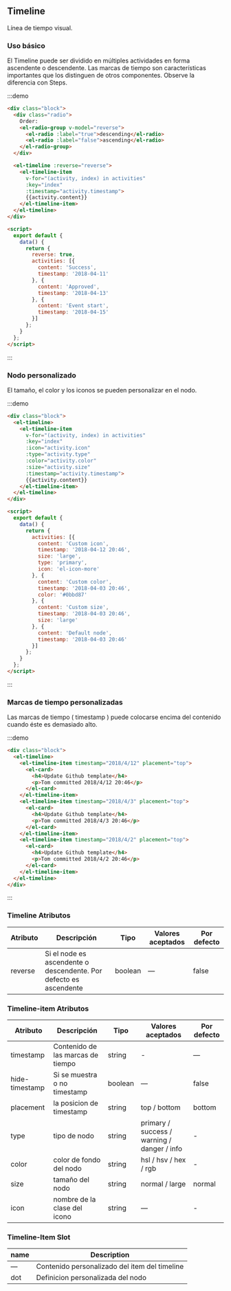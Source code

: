 ## Timeline

Línea de tiempo visual.

### Uso básico

El Timeline puede ser dividido en múltiples actividades en forma ascendente o descendente. Las marcas de tiempo son características importantes que los distinguen de otros componentes. Observe la diferencia con Steps.

:::demo
```html
<div class="block">
  <div class="radio">
    Order: 
    <el-radio-group v-model="reverse">
      <el-radio :label="true">descending</el-radio>
      <el-radio :label="false">ascending</el-radio>
    </el-radio-group>
  </div>

  <el-timeline :reverse="reverse">
    <el-timeline-item
      v-for="(activity, index) in activities"
      :key="index"
      :timestamp="activity.timestamp">
      {{activity.content}}
    </el-timeline-item>
  </el-timeline>
</div>

<script>
  export default {
    data() {
      return {
        reverse: true,
        activities: [{
          content: 'Success',
          timestamp: '2018-04-11'
        }, {
          content: 'Approved',
          timestamp: '2018-04-13'
        }, {
          content: 'Event start',
          timestamp: '2018-04-15'
        }]
      };
    }
  };
</script>
```
:::

### Nodo personalizado

El tamaño, el color y los iconos se pueden personalizar en el nodo.

:::demo
```html
<div class="block">
  <el-timeline>
    <el-timeline-item
      v-for="(activity, index) in activities"
      :key="index"
      :icon="activity.icon"
      :type="activity.type"
      :color="activity.color"
      :size="activity.size"
      :timestamp="activity.timestamp">
      {{activity.content}}
    </el-timeline-item>
  </el-timeline>
</div>

<script>
  export default {
    data() {
      return {
        activities: [{
          content: 'Custom icon',
          timestamp: '2018-04-12 20:46',
          size: 'large',
          type: 'primary',
          icon: 'el-icon-more'
        }, {
          content: 'Custom color',
          timestamp: '2018-04-03 20:46',
          color: '#0bbd87'
        }, {
          content: 'Custom size',
          timestamp: '2018-04-03 20:46',
          size: 'large'
        }, {
          content: 'Default node',
          timestamp: '2018-04-03 20:46'
        }]
      };
    }
  };
</script>
```
:::

### Marcas de tiempo personalizadas

Las marcas de tiempo ( timestamp )  puede colocarse encima del contenido cuando éste es demasiado alto.

:::demo
```html
<div class="block">
  <el-timeline>
    <el-timeline-item timestamp="2018/4/12" placement="top">
      <el-card>
        <h4>Update Github template</h4>
        <p>Tom committed 2018/4/12 20:46</p>
      </el-card>
    </el-timeline-item>
    <el-timeline-item timestamp="2018/4/3" placement="top">
      <el-card>
        <h4>Update Github template</h4>
        <p>Tom committed 2018/4/3 20:46</p>
      </el-card>
    </el-timeline-item>
    <el-timeline-item timestamp="2018/4/2" placement="top">
      <el-card>
        <h4>Update Github template</h4>
        <p>Tom committed 2018/4/2 20:46</p>
      </el-card>
    </el-timeline-item>
  </el-timeline>
</div>
```
:::

### Timeline Atributos
| Atributo | Descripción | Tipo    | Valores aceptados | Por defecto |
|---------- |-------- |---------- |-------------  |-------- |
| reverse | Si el node es ascendente o descendente. Por defecto es ascendente | boolean | — | false |

### Timeline-item Atributos
| Atributo    | Descripción | Tipo    | Valores aceptados | Por defecto |
|---------- |-------- |---------- |-------------  |-------- |
| timestamp     | Contenido de las marcas de tiempo | string  | - | — |
| hide-timestamp  | Si se muestra o no timestamp | boolean | — | false |
| placement | la posicion de timestamp | string | top / bottom | bottom |
| type | tipo de nodo | string | primary / success / warning / danger / info | - |
| color | color de fondo del nodo | string | hsl / hsv / hex / rgb | - |
| size | tamaño del nodo | string | normal / large | normal |
| icon | nombre de la clase del icono | string | — | - |

### Timeline-Item Slot
| name | Description |
|------|--------|
| — | Contenido personalizado del item del timeline |
| dot | Definicion personalizada del nodo |
